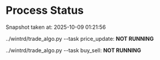 # Process Status

Snapshot taken at: 2025-10-09 01:21:56

../wintrd/trade_algo.py --task price_update: **NOT RUNNING**

../wintrd/trade_algo.py --task buy_sell: **NOT RUNNING**

